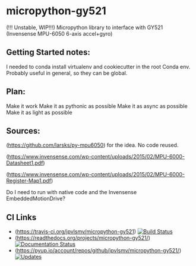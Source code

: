 # micropython-gy521
(!!! Unstable, WIP!!!)
Micropython library to interface with GY521 (Invensense MPU-6050 6-axis accel+gyro)

## Getting Started notes:
I needed to conda install virtualenv and cookiecutter in the root Conda env.
Probably useful in general, so they can be global.

## Plan:
Make it work
Make it as pythonic as possible
Make it as async as possible
Make it as light as possible

## Sources:
(https://github.com/larsks/py-mpu6050) for the idea.  No code reused.

(https://www.invensense.com/wp-content/uploads/2015/02/MPU-6000-Datasheet1.pdf)

(https://www.invensense.com/wp-content/uploads/2015/02/MPU-6000-Register-Map1.pdf)

Do I need to run with native code and the Invensense EmbeddedMotionDrive?
## CI Links
* (https://travis-ci.org/jpvlsmv/micropython-gy521) [![Build Status](https://travis-ci.org/jpvlsmv/micropython-gy521.svg?branch=master)](https://travis-ci.org/jpvlsmv/micropython-gy521)
* (https://readthedocs.org/projects/micropython-gy521/) [![Documentation Status](https://readthedocs.org/projects/micropython-gy521/badge/?version=latest)](http://micropython-gy521.readthedocs.io/en/latest/?badge=latest)
* (https://pyup.io/account/repos/github/jpvlsmv/micropython-gy521/) [![Updates](https://pyup.io/repos/github/jpvlsmv/micropython-gy521/shield.svg)](https://pyup.io/repos/github/jpvlsmv/micropython-gy521/)
